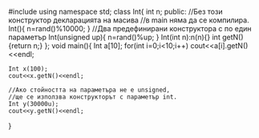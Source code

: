 #include <iostream>
using namespace std;
class Int{
	int n;
public:
    //Без този конструктор декларацията на масива
    //в main няма да се компилира.
	Int(){
		n=rand()%10000;
	}
	//Два предефинирани конструктора с по един параметър
	Int(unsigned up){
		n=rand()%up;
	}
	Int(int n):n(n){}
	int getN(){return n;}
};
void main(){
	Int a[10];
	for(int i=0;i<10;i++)
		cout<<a[i].getN()<<endl;
		
	Int x(100);
	cout<<x.getN()<<endl;
	
	//Ако стойността на параметъра не е unsigned,
	//ще се използва конструкторът с параметър int.
	Int y(30000u);
	cout<<y.getN()<<endl;
}
